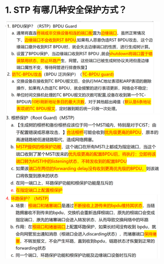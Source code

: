 # 1. STP 有哪几种安全保护方式？

![alt text](images/面试题---安全保护/image.png)
![alt text](image-3.png)
![alt text](image-4.png)
